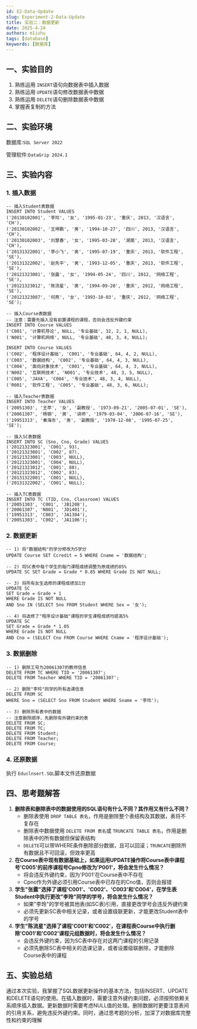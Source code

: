 ```yaml
---
id: E2-Data-Update
slug: Experiment-2-Data-Update
title: 实验二：数据更新
date: 2025-4-24
authors: m1ishu
tags: [database]
keywords: [数据库]
---
```

## 一、实验目的

1. 熟练运用 `INSERT`语句向数据表中插入数据
2. 熟练运用 `UPDATE`语句修改数据表中数据
3. 熟练运用 `DELETE`语句删除数据表中数据
4. 掌握表复制的方法

## 二、实验环境

数据库:`SQL Server 2022`

管理软件:`DataGrip 2024.1`

## 三、实验内容

### 1. 插入数据

```
-- 插入Student表数据
INSERT INTO Student VALUES
('20130102001', '李玲', '女', '1995-01-23', '重庆', 2013, '汉语言', 'CH'),
('20130102002', '王坤鹏', '男', '1994-10-27', '四川', 2013, '汉语言', 'CH'),
('20130102003', '刘慧春', '女', '1995-03-28', '湖南', 2013, '汉语言', 'CH'),
('20131322001', '李小飞', '男', '1995-07-19', '重庆', 2013, '软件工程', 'SE'),
('20131322002', '赵先平', '男', '1993-12-05', '重庆', 2013, '软件工程', 'SE'),
('20121323001', '张露', '女', '1994-05-24', '四川', 2012, '网络工程', 'SE'),
('20121323012', '陈流星', '男', '1994-09-20', '重庆', 2012, '网络工程', 'SE'),
('20121323087', '何燕', '女', '1993-10-03', '重庆', 2012, '网络工程', 'SE');

-- 插入Course表数据
-- 注意：需要先插入没有前置课程的课程，否则会违反外键约束
INSERT INTO Course VALUES
('C001', '计算机导论', NULL, '专业基础', 32, 2, 1, NULL),
('N001', '计算机网络', NULL, '专业基础', 48, 3, 4, NULL);

INSERT INTO Course VALUES
('C002', '程序设计基础', 'C001', '专业基础', 64, 4, 2, NULL),
('C003', '数据结构', 'C002', '专业基础', 64, 4, 3, NULL),
('C004', '面向对象技术', 'C001', '专业基础', 64, 4, 3, NULL),
('N002', '互联网技术', 'N001', '专业技术', 48, 3, 5, NULL),
('C005', 'JAVA', 'C004', '专业技术', 48, 3, 4, NULL),
('R001', '软件工程', 'C005', '专业基础', 48, 3, 6, NULL);

-- 插入Teacher表数据
INSERT INTO Teacher VALUES
('20051303', '王苹', '女', '副教授', '1973-09-21', '2005-07-01', 'SE'),
('20061307', '杨钢', '男', '讲师', '1979-03-04', '2006-07-16', 'SE'),
('19951313', '秦海东', '男', '副教授', '1970-12-08', '1995-07-25', 'SE');

-- 插入SC表数据
INSERT INTO SC (Sno, Cno, Grade) VALUES
('20121323001', 'C001', 93),
('20121323001', 'C002', 87),
('20121323001', 'C003', NULL),
('20121323001', 'C004', NULL),
('20121323012', 'C001', 88),
('20121323012', 'C002', 83),
('20131322001', 'C001', NULL),
('20131322002', 'C001', NULL);

-- 插入TC表数据
INSERT INTO TC (TID, Cno, Classroom) VALUES
('20051303', 'C001', 'JB1208'),
('20061307', 'N001', 'JD1401'),
('19951313', 'C003', 'JA1304'),
('20051303', 'C002', 'JA1106');
```

### 2. 数据更新

```
-- 1) 将"数据结构"的学分修改为5学分
UPDATE Course SET Ccredit = 5 WHERE Cname = '数据结构';

-- 2) 将SC表中每个学生的每门课程成绩调整为原成绩的85%
UPDATE SC SET Grade = Grade * 0.85 WHERE Grade IS NOT NULL;

-- 3) 将所有女生选修的课程成绩加1分
UPDATE SC
SET Grade = Grade + 1
WHERE Grade IS NOT NULL
AND Sno IN (SELECT Sno FROM Student WHERE Sex = '女');

-- 4) 将选修了"程序设计基础"课程的学生课程成绩均提高5%
UPDATE SC
SET Grade = Grade * 1.05
WHERE Grade IS NOT NULL
AND Cno = (SELECT Cno FROM Course WHERE Cname = '程序设计基础');
```

### 3. 数据删除

```
-- 1) 删除工号为20061307的教师信息
DELETE FROM TC WHERE TID = '20061307';
DELETE FROM Teacher WHERE TID = '20061307';

-- 2) 删除"李玲"同学的所有选课信息
DELETE FROM SC 
WHERE Sno = (SELECT Sno FROM Student WHERE Sname = '李玲');

-- 3) 删除所有表中的数据
-- 注意删除顺序，先删除有外键约束的表
DELETE FROM SC;
DELETE FROM TC;
DELETE FROM Student;
DELETE FROM Teacher;
DELETE FROM Course;
```

### 4. 还原数据

执行 `Educlnsert.SQL`脚本文件还原数据

## 四、思考题解答

1. **删除表和删除表中的数据使用的SQL语句有什么不同？其作用又有什么不同？**
   * 删除表使用 `DROP TABLE 表名`，作用是删除整个表结构及其数据，表将不复存在
   * 删除表中数据使用 `DELETE FROM 表名`或 `TRUNCATE TABLE 表名`，作用是删除表中的所有数据但保留表结构
   * `DELETE`可以带WHERE条件删除部分数据，且可以回滚；`TRUNCATE`删除所有数据且不可回滚，但效率更高
2. **在Course表中现有数据基础上，如果运用UPDATE操作将Course表中课程号'C005'的前序课程号Cpno修改为'P001'，将会发生什么情况？**
   * 将会违反外键约束，因为'P001'在Course表中不存在
   * Cpno作为外键必须引用Course表中已存在的Cno值，否则会报错
3. **学生"张露"选择了课程'C001'、'C002'、'C003'和'C004'，在学生表Student中执行更改"李玲"同学的学号，将会发生什么情况？**
   * 如果"李玲"的学号被其他表(如SC表)引用，直接更改学号会违反外键约束
   * 必须先更新SC表中相关记录，或者设置级联更新，才能更改Student表中的学号
4. **学生"陈流星"选择了课程'C001'和'C002'，在课程表Course中执行删除'C001'和'C002'课程元组数据时，将会发生什么情况？**
   * 会违反外键约束，因为SC表中存在对这两门课程的引用记录
   * 必须先删除SC表中相关的选课记录，或者设置级联删除，才能删除Course表中的课程

## 五、实验总结

通过本次实验，我掌握了SQL数据更新操作的基本方法，包括INSERT、UPDATE和DELETE语句的使用。在插入数据时，需要注意外键约束问题，必须按照依赖关系顺序插入数据。更新数据时需要考虑NULL值的处理。删除数据时更要注意表间的引用关系，避免违反外键约束。同时，通过思考题的分析，加深了对数据库完整性和约束的理解
